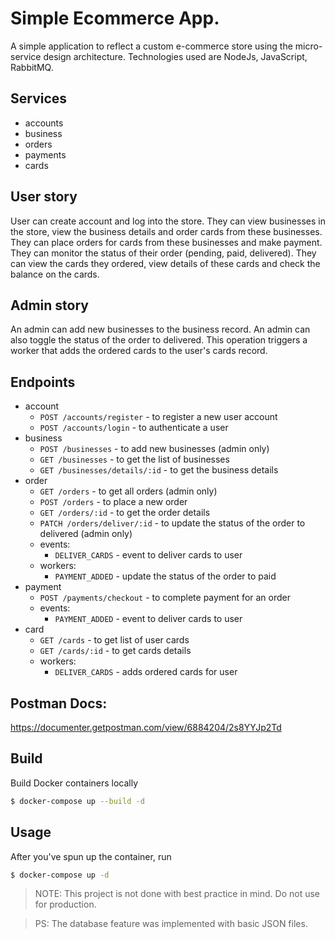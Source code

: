 # Simple Ecommerce App.
A simple application to reflect a custom e-commerce store using the micro-service design architecture. Technologies used are NodeJs, JavaScript, RabbitMQ.

## Services
- accounts
- business
- orders
- payments
- cards

## User story
User can create account and log into the store. They can view businesses in the store, view the business details and order cards from these businesses. They can place orders for cards from these businesses and make payment. They can monitor the status of their order (pending, paid, delivered). They can view the cards they ordered, view details of these cards and check the balance on the cards.

## Admin story
An admin can add new businesses to the business record. An admin can also toggle the status of the order to delivered. This operation triggers a worker that adds the ordered cards to the user's cards record.

## Endpoints
- account
  - `POST /accounts/register` - to register a new user account
  - `POST /accounts/login` - to authenticate a user
- business
  - `POST /businesses` - to add new businesses (admin only)
  - `GET /businesses` - to get the list of businesses
  - `GET /businesses/details/:id` - to get the business details
- order
  - `GET /orders` - to get all orders (admin only)
  - `POST /orders` - to place a new order
  - `GET /orders/:id` - to get the order details
  - `PATCH /orders/deliver/:id` - to update the status of the order to delivered (admin only)
  - events:
    - `DELIVER_CARDS` - event to deliver cards to user
  - workers:
    - `PAYMENT_ADDED` - update the status of the order to paid
- payment
  - `POST /payments/checkout` - to complete payment for an order
  - events:
    - `PAYMENT_ADDED` - event to deliver cards to user
- card
  - `GET /cards` - to get list of user cards
  - `GET /cards/:id` - to get cards details
  - workers:
    - `DELIVER_CARDS` - adds ordered cards for user

## Postman Docs:
https://documenter.getpostman.com/view/6884204/2s8YYJp2Td

## Build
Build Docker containers locally

```bash
$ docker-compose up --build -d
```

## Usage
After you've spun up the container, run

```bash
$ docker-compose up -d
```

> NOTE: This project is not done with best practice in mind. Do not use for production.

> PS: The database feature was implemented with basic JSON files.
